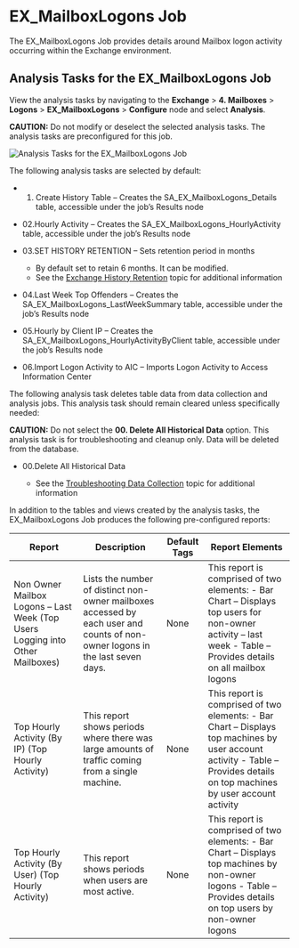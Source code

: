 # EX_MailboxLogons Job

The EX_MailboxLogons Job provides details around Mailbox logon activity occurring within the
Exchange environment.

## Analysis Tasks for the EX_MailboxLogons Job

View the analysis tasks by navigating to the **Exchange** > **4. Mailboxes** > **Logons** >
**EX_MailboxLogons** > **Configure** node and select **Analysis**.

**CAUTION:** Do not modify or deselect the selected analysis tasks. The analysis tasks are
preconfigured for this job.

![Analysis Tasks for the EX_MailboxLogons Job](/img/versioned_docs/accessanalyzer_11.6/accessanalyzer/solutions/exchange/mailboxes/logons/mailboxlogonsanalysis.webp)

The following analysis tasks are selected by default:

-   1. Create History Table – Creates the SA_EX_MailboxLogons_Details table, accessible under the
       job’s Results node
- 02.Hourly Activity – Creates the SA_EX_MailboxLogons_HourlyActivity table, accessible under the
  job’s Results node
- 03.SET HISTORY RETENTION – Sets retention period in months

    - By default set to retain 6 months. It can be modified.
    - See the
      [Exchange History Retention](/docs/accessanalyzer/11.6/accessanalyzer/solutions/exchange/hubmetrics/collection/ex_metricscollection.md#exchange-history-retention)
      topic for additional information

- 04.Last Week Top Offenders – Creates the SA_EX_MailboxLogons_LastWeekSummary table, accessible
  under the job’s Results node
- 05.Hourly by Client IP – Creates the SA_EX_MailboxLogons_HourlyActivityByClient table, accessible
  under the job’s Results node
- 06.Import Logon Activity to AIC – Imports Logon Activity to Access Information Center

The following analysis task deletes table data from data collection and analysis jobs. This analysis
task should remain cleared unless specifically needed:

**CAUTION:** Do not select the **00. Delete All Historical Data** option. This analysis task is for
troubleshooting and cleanup only. Data will be deleted from the database.

- 00.Delete All Historical Data

    - See the
      [Troubleshooting Data Collection](/docs/accessanalyzer/11.6/accessanalyzer/solutions/exchange/hubmetrics/collection/ex_metricscollection.md#troubleshooting-data-collection)
      topic for additional information

In addition to the tables and views created by the analysis tasks, the EX_MailboxLogons Job produces
the following pre-configured reports:

| Report                                                                        | Description                                                                                                                   | Default Tags | Report Elements                                                                                                                                                            |
| ----------------------------------------------------------------------------- | ----------------------------------------------------------------------------------------------------------------------------- | ------------ | -------------------------------------------------------------------------------------------------------------------------------------------------------------------------- |
| Non Owner Mailbox Logons – Last Week (Top Users Logging into Other Mailboxes) | Lists the number of distinct non-owner mailboxes accessed by each user and counts of non-owner logons in the last seven days. | None         | This report is comprised of two elements: - Bar Chart – Displays top users for non-owner activity – last week - Table – Provides details on all mailbox logons             |
| Top Hourly Activity (By IP) (Top Hourly Activity)                             | This report shows periods where there was large amounts of traffic coming from a single machine.                              | None         | This report is comprised of two elements: - Bar Chart – Displays top machines by user account activity - Table – Provides details on top machines by user account activity |
| Top Hourly Activity (By User) (Top Hourly Activity)                           | This report shows periods when users are most active.                                                                         | None         | This report is comprised of two elements: - Bar Chart – Displays top machines by non-owner logons - Table – Provides details on top users by non-owner logons              |
